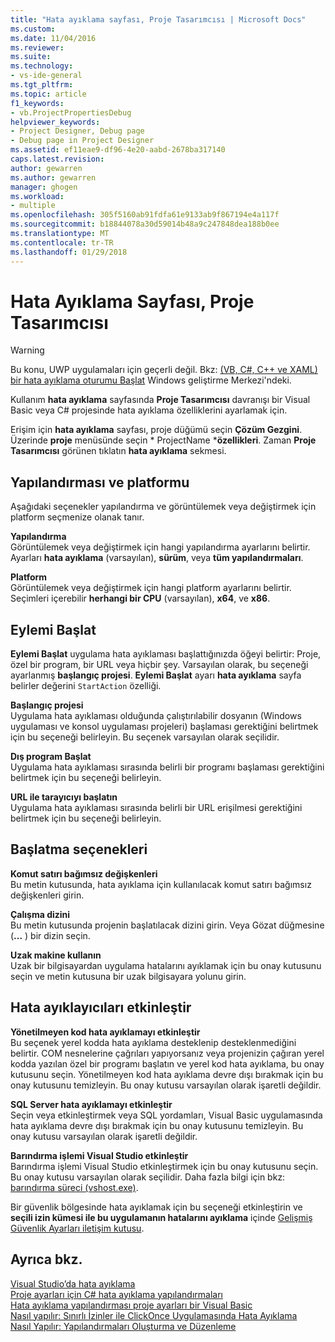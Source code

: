 ```yaml
---
title: "Hata ayıklama sayfası, Proje Tasarımcısı | Microsoft Docs"
ms.custom: 
ms.date: 11/04/2016
ms.reviewer: 
ms.suite: 
ms.technology:
- vs-ide-general
ms.tgt_pltfrm: 
ms.topic: article
f1_keywords:
- vb.ProjectPropertiesDebug
helpviewer_keywords:
- Project Designer, Debug page
- Debug page in Project Designer
ms.assetid: ef11eae9-df96-4e20-aabd-2678ba317140
caps.latest.revision: 
author: gewarren
ms.author: gewarren
manager: ghogen
ms.workload:
- multiple
ms.openlocfilehash: 305f5160ab91fdfa61e9133ab9f867194e4a117f
ms.sourcegitcommit: b18844078a30d59014b48a9c247848dea188b0ee
ms.translationtype: MT
ms.contentlocale: tr-TR
ms.lasthandoff: 01/29/2018
---
```

# <a name="debug-page-project-designer"></a>Hata Ayıklama Sayfası, Proje Tasarımcısı
> [!WARNING]
>  Bu konu, UWP uygulamaları için geçerli değil. Bkz: [(VB, C#, C++ ve XAML) bir hata ayıklama oturumu Başlat](../../debugger/start-a-debugging-session-for-a-store-app-in-visual-studio-vb-csharp-cpp-and-xaml.md) Windows geliştirme Merkezi'ndeki.  
  
 Kullanım **hata ayıklama** sayfasında **Proje Tasarımcısı** davranışı bir Visual Basic veya C# projesinde hata ayıklama özelliklerini ayarlamak için.  
  
 Erişim için **hata ayıklama** sayfası, proje düğümü seçin **Çözüm Gezgini**. Üzerinde **proje** menüsünde seçin * ProjectName ***özellikleri**. Zaman **Proje Tasarımcısı** görünen tıklatın **hata ayıklama** sekmesi.  
  
## <a name="configuration-and-platform"></a>Yapılandırması ve platformu  
 Aşağıdaki seçenekler yapılandırma ve görüntülemek veya değiştirmek için platform seçmenize olanak tanır.  
  
 **Yapılandırma**  
 Görüntülemek veya değiştirmek için hangi yapılandırma ayarlarını belirtir. Ayarları **hata ayıklama** (varsayılan), **sürüm**, veya **tüm yapılandırmaları**.
  
 **Platform**  
 Görüntülemek veya değiştirmek için hangi platform ayarlarını belirtir. Seçimleri içerebilir **herhangi bir CPU** (varsayılan), **x64**, ve **x86**.
  
## <a name="start-action"></a>Eylemi Başlat  
 **Eylemi Başlat** uygulama hata ayıklaması başlattığınızda öğeyi belirtir: Proje, özel bir program, bir URL veya hiçbir şey. Varsayılan olarak, bu seçeneği ayarlanmış **başlangıç projesi**. **Eylemi Başlat** ayarı **hata ayıklama** sayfa belirler değerini `StartAction` özelliği.  
  
 **Başlangıç projesi**  
 Uygulama hata ayıklaması olduğunda çalıştırılabilir dosyanın (Windows uygulaması ve konsol uygulaması projeleri) başlaması gerektiğini belirtmek için bu seçeneği belirleyin. Bu seçenek varsayılan olarak seçilidir.  
  
 **Dış program Başlat**  
 Uygulama hata ayıklaması sırasında belirli bir programı başlaması gerektiğini belirtmek için bu seçeneği belirleyin.  
  
 **URL ile tarayıcıyı başlatın**  
 Uygulama hata ayıklaması sırasında belirli bir URL erişilmesi gerektiğini belirtmek için bu seçeneği belirleyin.  
  
## <a name="start-options"></a>Başlatma seçenekleri  
 **Komut satırı bağımsız değişkenleri**  
 Bu metin kutusunda, hata ayıklama için kullanılacak komut satırı bağımsız değişkenleri girin.  
  
 **Çalışma dizini**  
 Bu metin kutusunda projenin başlatılacak dizini girin. Veya Gözat düğmesine (**...** ) bir dizin seçin.  
  
 **Uzak makine kullanın**  
 Uzak bir bilgisayardan uygulama hatalarını ayıklamak için bu onay kutusunu seçin ve metin kutusuna bir uzak bilgisayara yolunu girin.  
  
## <a name="enable-debuggers"></a>Hata ayıklayıcıları etkinleştir  
 **Yönetilmeyen kod hata ayıklamayı etkinleştir**  
 Bu seçenek yerel kodda hata ayıklama desteklenip desteklenmediğini belirtir. COM nesnelerine çağrıları yapıyorsanız veya projenizin çağıran yerel kodda yazılan özel bir programı başlatın ve yerel kod hata ayıklama, bu onay kutusunu seçin. Yönetilmeyen kod hata ayıklama devre dışı bırakmak için bu onay kutusunu temizleyin. Bu onay kutusu varsayılan olarak işaretli değildir.  
  
 **SQL Server hata ayıklamayı etkinleştir**  
 Seçin veya etkinleştirmek veya SQL yordamları, Visual Basic uygulamasında hata ayıklama devre dışı bırakmak için bu onay kutusunu temizleyin. Bu onay kutusu varsayılan olarak işaretli değildir.  
  
 **Barındırma işlemi Visual Studio etkinleştir**  
 Barındırma işlemi Visual Studio etkinleştirmek için bu onay kutusunu seçin. Bu onay kutusu varsayılan olarak seçilidir. Daha fazla bilgi için bkz: [barındırma süreci (vshost.exe)](../../ide/hosting-process-vshost-exe.md).  
  
 Bir güvenlik bölgesinde hata ayıklamak için bu seçeneği etkinleştirin ve **seçili izin kümesi ile bu uygulamanın hatalarını ayıklama** içinde [Gelişmiş Güvenlik Ayarları iletişim kutusu](../../ide/reference/advanced-security-settings-dialog-box.md).  
  
## <a name="see-also"></a>Ayrıca bkz.

[Visual Studio’da hata ayıklama](../../debugger/debugging-in-visual-studio.md)  
[Proje ayarları için C# hata ayıklama yapılandırmaları](../../debugger/project-settings-for-csharp-debug-configurations.md)  
[Hata ayıklama yapılandırması proje ayarları bir Visual Basic](../../debugger/project-settings-for-a-visual-basic-debug-configuration.md)  
[Nasıl yapılır: Sınırlı İzinler ile ClickOnce Uygulamasında Hata Ayıklama](../../deployment/how-to-debug-a-clickonce-application-with-restricted-permissions.md)  
[Nasıl Yapılır: Yapılandırmaları Oluşturma ve Düzenleme](../../ide/how-to-create-and-edit-configurations.md)